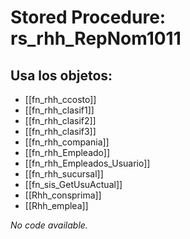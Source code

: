 # Stored Procedure: rs_rhh_RepNom1011

## Usa los objetos:
- [[fn_rhh_ccosto]]
- [[fn_rhh_clasif1]]
- [[fn_rhh_clasif2]]
- [[fn_rhh_clasif3]]
- [[fn_rhh_compania]]
- [[fn_rhh_Empleado]]
- [[fn_rhh_Empleados_Usuario]]
- [[fn_rhh_sucursal]]
- [[fn_sis_GetUsuActual]]
- [[Rhh_consprima]]
- [[Rhh_emplea]]

*No code available.*
